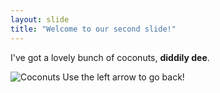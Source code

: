 ```yaml
---
layout: slide
title: "Welcome to our second slide!"
---
```

I've got a lovely bunch of coconuts, **diddily dee**. 

![Coconuts](https://tenor.com/view/tucanaso-gif-5293514)
Use the left arrow to go back!
